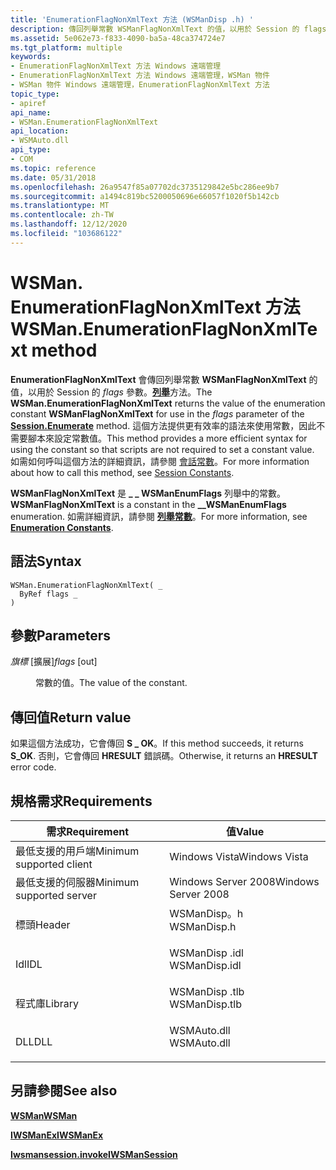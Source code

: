 ```yaml
---
title: 'EnumerationFlagNonXmlText 方法 (WSManDisp .h) '
description: 傳回列舉常數 WSManFlagNonXmlText 的值，以用於 Session 的 flags 參數。列舉方法。
ms.assetid: 5e062e73-f833-4090-ba5a-48ca374724e7
ms.tgt_platform: multiple
keywords:
- EnumerationFlagNonXmlText 方法 Windows 遠端管理
- EnumerationFlagNonXmlText 方法 Windows 遠端管理，WSMan 物件
- WSMan 物件 Windows 遠端管理，EnumerationFlagNonXmlText 方法
topic_type:
- apiref
api_name:
- WSMan.EnumerationFlagNonXmlText
api_location:
- WSMAuto.dll
api_type:
- COM
ms.topic: reference
ms.date: 05/31/2018
ms.openlocfilehash: 26a9547f85a07702dc3735129842e5bc286ee9b7
ms.sourcegitcommit: a1494c819bc5200050696e66057f1020f5b142cb
ms.translationtype: MT
ms.contentlocale: zh-TW
ms.lasthandoff: 12/12/2020
ms.locfileid: "103686122"
---
```

# <a name="wsmanenumerationflagnonxmltext-method"></a><span data-ttu-id="74765-106">WSMan. EnumerationFlagNonXmlText 方法</span><span class="sxs-lookup"><span data-stu-id="74765-106">WSMan.EnumerationFlagNonXmlText method</span></span>

<span data-ttu-id="74765-107">**EnumerationFlagNonXmlText** 會傳回列舉常數 **WSManFlagNonXmlText** 的值，以用於 Session 的 *flags* 參數。[**列舉**](session-enumerate.md)方法。</span><span class="sxs-lookup"><span data-stu-id="74765-107">The **WSMan.EnumerationFlagNonXmlText** returns the value of the enumeration constant **WSManFlagNonXmlText** for use in the *flags* parameter of the [**Session.Enumerate**](session-enumerate.md) method.</span></span> <span data-ttu-id="74765-108">這個方法提供更有效率的語法來使用常數，因此不需要腳本來設定常數值。</span><span class="sxs-lookup"><span data-stu-id="74765-108">This method provides a more efficient syntax for using the constant so that scripts are not required to set a constant value.</span></span> <span data-ttu-id="74765-109">如需如何呼叫這個方法的詳細資訊，請參閱 [會話常數](session-constants.md)。</span><span class="sxs-lookup"><span data-stu-id="74765-109">For more information about how to call this method, see [Session Constants](session-constants.md).</span></span>

<span data-ttu-id="74765-110">**WSManFlagNonXmlText** 是 **\_ \_ WSManEnumFlags** 列舉中的常數。</span><span class="sxs-lookup"><span data-stu-id="74765-110">**WSManFlagNonXmlText** is a constant in the **\_\_WSManEnumFlags** enumeration.</span></span> <span data-ttu-id="74765-111">如需詳細資訊，請參閱 [**列舉常數**](enumeration-constants.md)。</span><span class="sxs-lookup"><span data-stu-id="74765-111">For more information, see [**Enumeration Constants**](enumeration-constants.md).</span></span>

## <a name="syntax"></a><span data-ttu-id="74765-112">語法</span><span class="sxs-lookup"><span data-stu-id="74765-112">Syntax</span></span>


```VB
WSMan.EnumerationFlagNonXmlText( _
  ByRef flags _
)
```



## <a name="parameters"></a><span data-ttu-id="74765-113">參數</span><span class="sxs-lookup"><span data-stu-id="74765-113">Parameters</span></span>

<dl> <dt>

<span data-ttu-id="74765-114">*旗標* \[擴展\]</span><span class="sxs-lookup"><span data-stu-id="74765-114">*flags* \[out\]</span></span>
</dt> <dd>

<span data-ttu-id="74765-115">常數的值。</span><span class="sxs-lookup"><span data-stu-id="74765-115">The value of the constant.</span></span>

</dd> </dl>

## <a name="return-value"></a><span data-ttu-id="74765-116">傳回值</span><span class="sxs-lookup"><span data-stu-id="74765-116">Return value</span></span>

<span data-ttu-id="74765-117">如果這個方法成功，它會傳回 **S \_ OK**。</span><span class="sxs-lookup"><span data-stu-id="74765-117">If this method succeeds, it returns **S\_OK**.</span></span> <span data-ttu-id="74765-118">否則，它會傳回 **HRESULT** 錯誤碼。</span><span class="sxs-lookup"><span data-stu-id="74765-118">Otherwise, it returns an **HRESULT** error code.</span></span>

## <a name="requirements"></a><span data-ttu-id="74765-119">規格需求</span><span class="sxs-lookup"><span data-stu-id="74765-119">Requirements</span></span>



| <span data-ttu-id="74765-120">需求</span><span class="sxs-lookup"><span data-stu-id="74765-120">Requirement</span></span> | <span data-ttu-id="74765-121">值</span><span class="sxs-lookup"><span data-stu-id="74765-121">Value</span></span> |
|-------------------------------------|------------------------------------------------------------------------------------------|
| <span data-ttu-id="74765-122">最低支援的用戶端</span><span class="sxs-lookup"><span data-stu-id="74765-122">Minimum supported client</span></span><br/> | <span data-ttu-id="74765-123">Windows Vista</span><span class="sxs-lookup"><span data-stu-id="74765-123">Windows Vista</span></span><br/>                                                                 |
| <span data-ttu-id="74765-124">最低支援的伺服器</span><span class="sxs-lookup"><span data-stu-id="74765-124">Minimum supported server</span></span><br/> | <span data-ttu-id="74765-125">Windows Server 2008</span><span class="sxs-lookup"><span data-stu-id="74765-125">Windows Server 2008</span></span><br/>                                                           |
| <span data-ttu-id="74765-126">標頭</span><span class="sxs-lookup"><span data-stu-id="74765-126">Header</span></span><br/>                   | <dl> <span data-ttu-id="74765-127"><dt>WSManDisp。h</dt></span><span class="sxs-lookup"><span data-stu-id="74765-127"><dt>WSManDisp.h</dt></span></span> </dl>   |
| <span data-ttu-id="74765-128">Idl</span><span class="sxs-lookup"><span data-stu-id="74765-128">IDL</span></span><br/>                      | <dl> <span data-ttu-id="74765-129"><dt>WSManDisp .idl</dt></span><span class="sxs-lookup"><span data-stu-id="74765-129"><dt>WSManDisp.idl</dt></span></span> </dl> |
| <span data-ttu-id="74765-130">程式庫</span><span class="sxs-lookup"><span data-stu-id="74765-130">Library</span></span><br/>                  | <dl> <span data-ttu-id="74765-131"><dt>WSManDisp .tlb</dt></span><span class="sxs-lookup"><span data-stu-id="74765-131"><dt>WSManDisp.tlb</dt></span></span> </dl> |
| <span data-ttu-id="74765-132">DLL</span><span class="sxs-lookup"><span data-stu-id="74765-132">DLL</span></span><br/>                      | <dl> <span data-ttu-id="74765-133"><dt>WSMAuto.dll</dt></span><span class="sxs-lookup"><span data-stu-id="74765-133"><dt>WSMAuto.dll</dt></span></span> </dl>   |



## <a name="see-also"></a><span data-ttu-id="74765-134">另請參閱</span><span class="sxs-lookup"><span data-stu-id="74765-134">See also</span></span>

<dl> <dt>

[<span data-ttu-id="74765-135">**WSMan**</span><span class="sxs-lookup"><span data-stu-id="74765-135">**WSMan**</span></span>](wsman.md)
</dt> <dt>

[<span data-ttu-id="74765-136">**IWSManEx**</span><span class="sxs-lookup"><span data-stu-id="74765-136">**IWSManEx**</span></span>](/windows/desktop/api/WSManDisp/nn-wsmandisp-iwsmanex)
</dt> <dt>

[<span data-ttu-id="74765-137">**Iwsmansession.invoke**</span><span class="sxs-lookup"><span data-stu-id="74765-137">**IWSManSession**</span></span>](/windows/desktop/api/WSManDisp/nn-wsmandisp-iwsmansession)
</dt> </dl>

 

 






